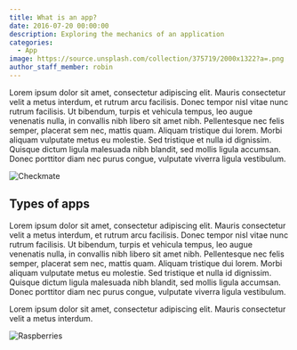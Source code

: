 ```yaml
---
title: What is an app?
date: 2016-07-20 00:00:00
description: Exploring the mechanics of an application
categories:
  - App
image: https://source.unsplash.com/collection/375719/2000x1322?a=.png
author_staff_member: robin
---
```

Lorem ipsum dolor sit amet, consectetur adipiscing elit. Mauris consectetur velit a metus interdum, et rutrum arcu facilisis. Donec tempor nisl vitae nunc rutrum facilisis. Ut bibendum, turpis et vehicula tempus, leo augue venenatis nulla, in convallis nibh libero sit amet nibh. Pellentesque nec felis semper, placerat sem nec, mattis quam. Aliquam tristique dui lorem. Morbi aliquam vulputate metus eu molestie. Sed tristique et nulla id dignissim. Quisque dictum ligula malesuada nibh blandit, sed mollis ligula accumsan. Donec porttitor diam nec purus congue, vulputate viverra ligula vestibulum.

![Checkmate](https://source.unsplash.com/random/1500x1000)

## Types of apps

Lorem ipsum dolor sit amet, consectetur adipiscing elit. Mauris consectetur velit a metus interdum, et rutrum arcu facilisis. Donec tempor nisl vitae nunc rutrum facilisis. Ut bibendum, turpis et vehicula tempus, leo augue venenatis nulla, in convallis nibh libero sit amet nibh. Pellentesque nec felis semper, placerat sem nec, mattis quam. Aliquam tristique dui lorem. Morbi aliquam vulputate metus eu molestie. Sed tristique et nulla id dignissim. Quisque dictum ligula malesuada nibh blandit, sed mollis ligula accumsan. Donec porttitor diam nec purus congue, vulputate viverra ligula vestibulum.

Lorem ipsum dolor sit amet, consectetur adipiscing elit. Mauris consectetur velit a metus interdum.

![Raspberries](https://source.unsplash.com/random/1500x1001)
